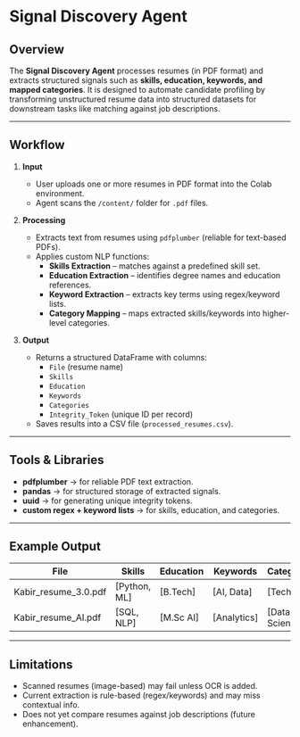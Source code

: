 # Signal Discovery Agent

## Overview
The **Signal Discovery Agent** processes resumes (in PDF format) and extracts structured signals such as **skills, education, keywords, and mapped categories**. It is designed to automate candidate profiling by transforming unstructured resume data into structured datasets for downstream tasks like matching against job descriptions.

---

## Workflow
1. **Input**
   - User uploads one or more resumes in PDF format into the Colab environment.
   - Agent scans the `/content/` folder for `.pdf` files.

2. **Processing**
   - Extracts text from resumes using `pdfplumber` (reliable for text-based PDFs).
   - Applies custom NLP functions:
     - **Skills Extraction** – matches against a predefined skill set.
     - **Education Extraction** – identifies degree names and education references.
     - **Keyword Extraction** – extracts key terms using regex/keyword lists.
     - **Category Mapping** – maps extracted skills/keywords into higher-level categories.

3. **Output**
   - Returns a structured DataFrame with columns:
     - `File` (resume name)
     - `Skills`
     - `Education`
     - `Keywords`
     - `Categories`
     - `Integrity_Token` (unique ID per record)
   - Saves results into a CSV file (`processed_resumes.csv`).

---

## Tools & Libraries
- **pdfplumber** → for reliable PDF text extraction.
- **pandas** → for structured storage of extracted signals.
- **uuid** → for generating unique integrity tokens.
- **custom regex + keyword lists** → for skills, education, and categories.

---

## Example Output

| File                | Skills            | Education         | Keywords          | Categories       | Integrity_Token |
|---------------------|------------------|------------------|------------------|-----------------|-----------------|
| Kabir_resume_3.0.pdf | [Python, ML]     | [B.Tech]         | [AI, Data]       | [Tech, AI]      | 123e4567-e89b   |
| Kabir_resume_AI.pdf  | [SQL, NLP]       | [M.Sc AI]        | [Analytics]      | [Data Science]  | 987f6543-c21b   |

---

## Limitations
- Scanned resumes (image-based) may fail unless OCR is added.
- Current extraction is rule-based (regex/keywords) and may miss contextual info.
- Does not yet compare resumes against job descriptions (future enhancement).
